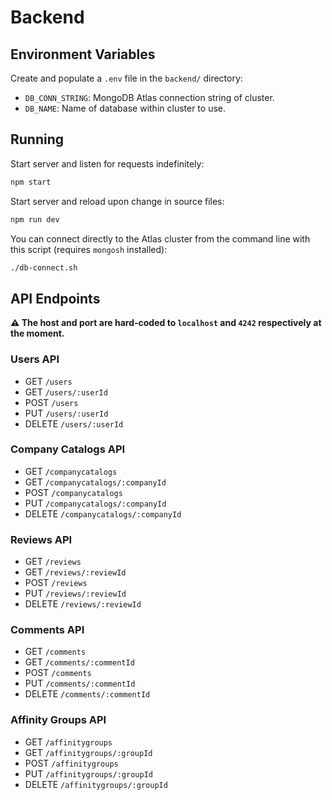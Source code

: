 # Backend


## Environment Variables

Create and populate a `.env` file in the `backend/` directory:

* `DB_CONN_STRING`: MongoDB Atlas connection string of cluster.
* `DB_NAME`: Name of database within cluster to use.


## Running

Start server and listen for requests indefinitely:

```sh
npm start
```

Start server and reload upon change in source files:

```sh
npm run dev
```

You can connect directly to the Atlas cluster from the command line with this
script (requires `mongosh` installed):

```sh
./db-connect.sh
```


## API Endpoints

**:warning: The host and port are hard-coded to `localhost` and `4242`
respectively at the moment.**


### Users API

* GET `/users`
* GET `/users/:userId`
* POST `/users`
* PUT `/users/:userId`
* DELETE `/users/:userId`


### Company Catalogs API

* GET `/companycatalogs`
* GET `/companycatalogs/:companyId`
* POST `/companycatalogs`
* PUT `/companycatalogs/:companyId`
* DELETE `/companycatalogs/:companyId`


### Reviews API

* GET `/reviews`
* GET `/reviews/:reviewId`
* POST `/reviews`
* PUT `/reviews/:reviewId`
* DELETE `/reviews/:reviewId`


### Comments API

* GET `/comments`
* GET `/comments/:commentId`
* POST `/comments`
* PUT `/comments/:commentId`
* DELETE `/comments/:commentId`


### Affinity Groups API

* GET `/affinitygroups`
* GET `/affinitygroups/:groupId`
* POST `/affinitygroups`
* PUT `/affinitygroups/:groupId`
* DELETE `/affinitygroups/:groupId`
